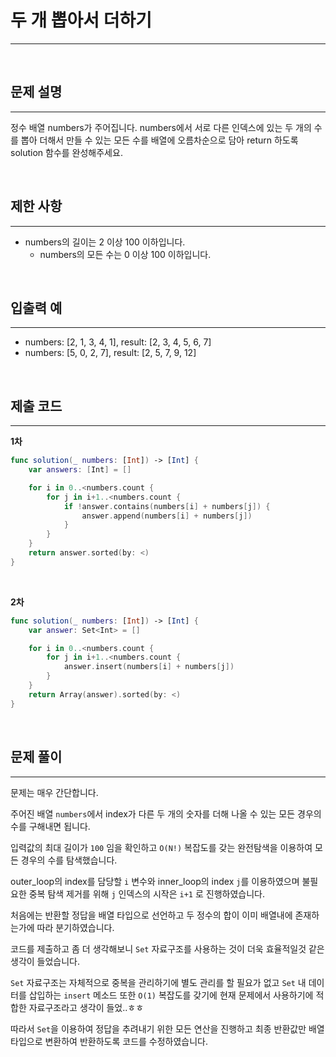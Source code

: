 # 두 개 뽑아서 더하기

---

<br>

## 문제 설명
---
정수 배열 numbers가 주어집니다. numbers에서 서로 다른 인덱스에 있는 두 개의 수를 뽑아 더해서 만들 수 있는 모든 수를 배열에 오름차순으로 담아 return 하도록 solution 함수를 완성해주세요.

<br>

## 제한 사항
---

- numbers의 길이는 2 이상 100 이하입니다.
    - numbers의 모든 수는 0 이상 100 이하입니다.


<br>

## 입출력 예
---

- numbers: [2, 1, 3, 4, 1], result: [2, 3, 4, 5, 6, 7]
- numbers: [5, 0, 2, 7], result: [2, 5, 7, 9, 12]

<br>

## 제출 코드
---

**1차**
```swift
func solution(_ numbers: [Int]) -> [Int] {
    var answers: [Int] = []

    for i in 0..<numbers.count {
        for j in i+1..<numbers.count {
            if !answer.contains(numbers[i] + numbers[j]) {
                answer.append(numbers[i] + numbers[j])
            }
        }
    }
    return answer.sorted(by: <)
}
```

<br>

**2차**
```swift
func solution(_ numbers: [Int]) -> [Int] {
    var answer: Set<Int> = []

    for i in 0..<numbers.count {
        for j in i+1..<numbers.count {
            answer.insert(numbers[i] + numbers[j])
        }
    }
    return Array(answer).sorted(by: <)
}
```

<br>

## 문제 풀이
---

문제는 매우 간단합니다.

주어진 배열 `numbers`에서 index가 다른 두 개의 숫자를 더해 나올 수 있는 모든 경우의 수를 구해내면 됩니다.

입력값의 최대 길이가 `100` 임을 확인하고 `O(N!)` 복잡도를 갖는 완전탐색을 이용하여 모든 경우의 수를 탐색했습니다. 

outer_loop의 index를 담당할 `i` 변수와 inner_loop의 index `j`를 이용하였으며 불필요한 중복 탐색 제거를 위해 `j` 인덱스의 시작은 `i+1` 로 진행하였습니다.

처음에는 반환할 정답을 배열 타입으로 선언하고 두 정수의 합이 이미 배열내에 존재하는가에 따라 분기하였습니다.

코드를 제출하고 좀 더 생각해보니 `Set` 자료구조를 사용하는 것이 더욱 효율적일것 같은 생각이 들었습니다.

`Set` 자료구조는 자체적으로 중복을 관리하기에 별도 관리를 할 필요가 없고 `Set` 내 데이터를 삽입하는 `insert` 메소드 또한 `O(1)` 복잡도를 갖기에 현재 문제에서 사용하기에 적합한 자료구조라고 생각이 들었..ㅎㅎ

 따라서 `Set`을 이용하여 정답을 추려내기 위한 모든 연산을 진행하고 최종 반환값만 배열 타입으로 변환하여 반환하도록 코드를 수정하였습니다.